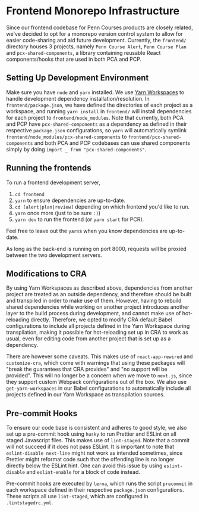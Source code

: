 # Frontend Monorepo Infrastructure

Since our frontend codebase for Penn Courses products are closely related, we've
decided to opt for a monorepo version control system to allow for easier 
code-sharing and aid future development. Currently, the `frontend/` directory 
houses 3 projects, namely `Penn Course Alert`, `Penn Course Plan` and 
`pcx-shared-components`, a library containing reusable React components/hooks 
that are used in both PCA and PCP. 

## Setting Up Development Environment 
Make sure you have `node` and `yarn` installed.
We use [Yarn Workspaces](https://classic.yarnpkg.com/en/docs/workspaces/) 
to handle development dependency installation/resolution. In 
`frontend/package.json`, we have defined the directories of each project 
as a workspace, and running `yarn install` in `frontend/` will install 
dependencies for each project to `frontend/node_modules`. Note that currently,
both PCA and PCP have `pcx-shared-components` as a dependency as defined in 
their respective `package.json` configurations, so `yarn` will automatically 
symlink `frontend/node_modules/pcx-shared-components` to `frontend/pcx-shared-components`
and both PCA and PCP codebases can use shared components simply by 
doing `import _ from "pcx-shared-components"`. 

## Running the frontends
To run a frontend development server,
1. `cd frontend`
2. `yarn` to ensure dependencies are up-to-date.
3. `cd [alert|plan|review]` depending on which frontend you'd like to run.
4. `yarn` once more (just to be sure `:)`)
5. `yarn dev` to run the frontend (or `yarn start` for PCR).

Feel free to leave out the `yarn`s when you know dependencies are up-to-date.

As long as the back-end is running on port 8000, requests will be
proxied between the two development servers.

## Modifications to CRA 
By using Yarn Workspaces as described above, dependencies from another project 
are treated as an outside dependency, and therefore should be built and transpiled
in order to make use of them. However, having to rebuild shared dependencies 
while working on another project introduces another layer to the build process
during development, and cannot make use of hot-reloading directly. Therefore, 
we opted to modify CRA default Babel configurations to include all projects 
defined in the Yarn Workspace during transpilation, making it possible for 
hot-reloading set up in CRA to work as usual, even for editing code from 
another project that is set up as a dependency. 

There are however some caveats. This makes use of `react-app-rewired`
and `customize-cra`, which come with warnings that using these 
packages will "break the guarantees that CRA provides" and 
"no support will be provided". This will no longer be 
a concern when we move to `next.js`, since they support custom Webpack
configurations out of the box. We also use `get-yarn-workspaces` 
in our Babel configurations to automatically include all projects 
defined in our Yarn Workspace as transpilation sources.

## Pre-commit Hooks
To ensure our code base is consistent and adheres to good style, 
we also set up a pre-commit hook using `husky` to run 
Prettier and ESLint on all staged Javascript files. This makes
use of `lint-staged`. Note that a commit will not succeed if 
it does not pass ESLint. It is important to note that 
`eslint-disable next-line` might not work as intended sometimes, 
since Prettier might reformat code such that the offending line
is no longer directly below the ESLint hint. One can avoid this 
issue by using `eslint-disable` and `eslint-enable` for 
a block of code instead. 

Pre-commit hooks are executed by `lerna`, which runs the 
script `precommit` in each workspace defined in their 
respective `package.json` configurations. These scripts 
all use `lint-staged`, which are configured in 
`.lintstagedrc.yml`.



